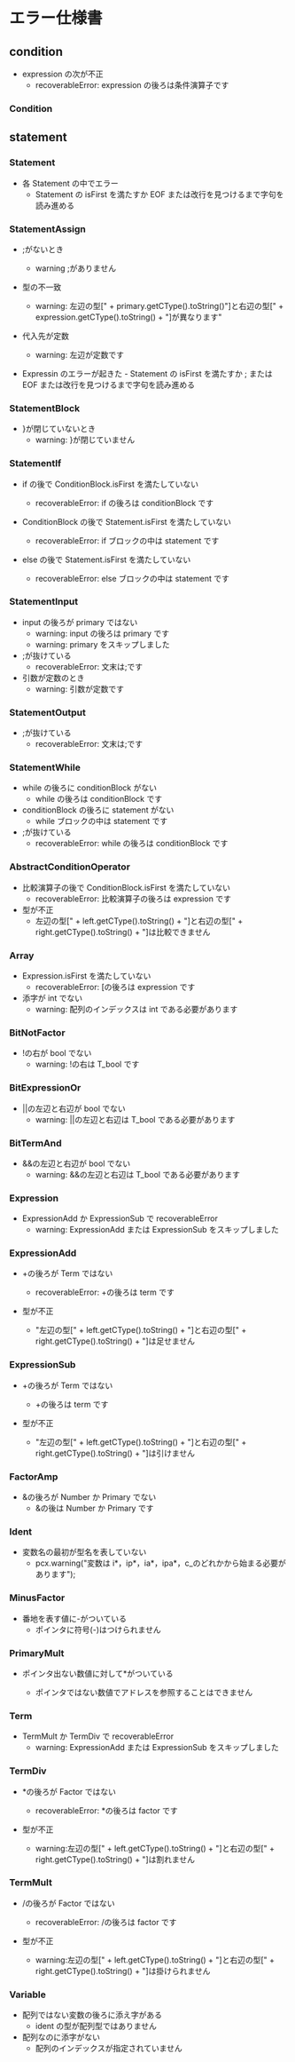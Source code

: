 # エラー仕様書

## condition

-   expression の次が不正
    -   recoverableError: expression の後ろは条件演算子です

### Condition

## statement

### Statement

-   各 Statement の中でエラー
    -   Statement の isFirst を満たすか EOF または改行を見つけるまで字句を読み進める

### StatementAssign

-   ;がないとき

    -   warning ;がありません

-   型の不一致
    -   warning: 左辺の型[" + primary.getCType().toString()"]と右辺の型[" + expression.getCType().toString() + "]が異なります"
-   代入先が定数
    -   warning: 左辺が定数です
-   Expressin のエラーが起きた - Statement の isFirst を満たすか ; または EOF または改行を見つけるまで字句を読み進める

### StatementBlock

-   }が閉じていないとき
    -   warning: }が閉じていません

### StatementIf

-   if の後で ConditionBlock.isFirst を満たしていない

    -   recoverableError: if の後ろは conditionBlock です

-   ConditionBlock の後で Statement.isFirst を満たしていない

    -   recoverableError: if ブロックの中は statement です

-   else の後で Statement.isFirst を満たしていない
    -   recoverableError: else ブロックの中は statement です

### StatementInput

-   input の後ろが primary ではない
    -   warning: input の後ろは primary です
    -   warning: primary をスキップしました
-   ;が抜けている
    -   recoverableError: 文末は;です
-   引数が定数のとき
    -   warning: 引数が定数です

### StatementOutput

-   ;が抜けている
    -   recoverableError: 文末は;です

### StatementWhile

-   while の後ろに conditionBlock がない
    -   while の後ろは conditionBlock です
-   conditionBlock の後ろに statement がない
    -   while ブロックの中は statement です
-   ;が抜けている
    -   recoverableError: while の後ろは conditionBlock です

### AbstractConditionOperator

-   比較演算子の後で ConditionBlock.isFirst を満たしていない
    -   recoverableError: 比較演算子の後ろは expression です
-   型が不正
    -   左辺の型[" + left.getCType().toString() + "]と右辺の型[" + right.getCType().toString() + "]は比較できません

### Array

-   Expression.isFirst を満たしていない
    -   recoverableError: [の後ろは expression です
-   添字が int でない
    -   warning: 配列のインデックスは int である必要があります

### BitNotFactor

-   !の右が bool でない
    -   warning: !の右は T_bool です

### BitExpressionOr

-   ||の左辺と右辺が bool でない
    -   warning: ||の左辺と右辺は T_bool である必要があります

### BitTermAnd

-   &&の左辺と右辺が bool でない
    -   warning: &&の左辺と右辺は T_bool である必要があります

### Expression

-   ExpressionAdd か ExpressionSub で recoverableError
    -   warning: ExpressionAdd または ExpressionSub をスキップしました

### ExpressionAdd

-   +の後ろが Term ではない

    -   recoverableError: +の後ろは term です

-   型が不正
    -   "左辺の型[" + left.getCType().toString() + "]と右辺の型[" + right.getCType().toString() + "]は足せません

### ExpressionSub

-   +の後ろが Term ではない

    -   +の後ろは term です

-   型が不正
    -   "左辺の型[" + left.getCType().toString() + "]と右辺の型[" + right.getCType().toString() + "]は引けません

### FactorAmp

-   &の後ろが Number か Primary でない
    -   &の後は Number か Primary です

### Ident

-   変数名の最初が型名を表していない
    -   pcx.warning("変数は i*，ip*，ia*，ipa*，c\_のどれかから始まる必要があります");

### MinusFactor

-   番地を表す値に-がついている
    -   ポインタに符号(-)はつけられません

### PrimaryMult

-   ポインタ出ない数値に対して\*がついている

    -   ポインタではない数値でアドレスを参照することはできません

### Term

-   TermMult か TermDiv で recoverableError
    -   warning: ExpressionAdd または ExpressionSub をスキップしました

### TermDiv

-   \*の後ろが Factor ではない

    -   recoverableError: \*の後ろは factor です

-   型が不正
    -   warning:左辺の型[" + left.getCType().toString() + "]と右辺の型[" + right.getCType().toString() + "]は割れません

### TermMult

-   \/の後ろが Factor ではない

    -   recoverableError: \/の後ろは factor です

-   型が不正

    -   warning:左辺の型[" + left.getCType().toString() + "]と右辺の型[" + right.getCType().toString() + "]は掛けられません

### Variable

-   配列ではない変数の後ろに添え字がある
    -   ident の型が配列型ではありません
-   配列なのに添字がない
    -   配列のインデックスが指定されていません
